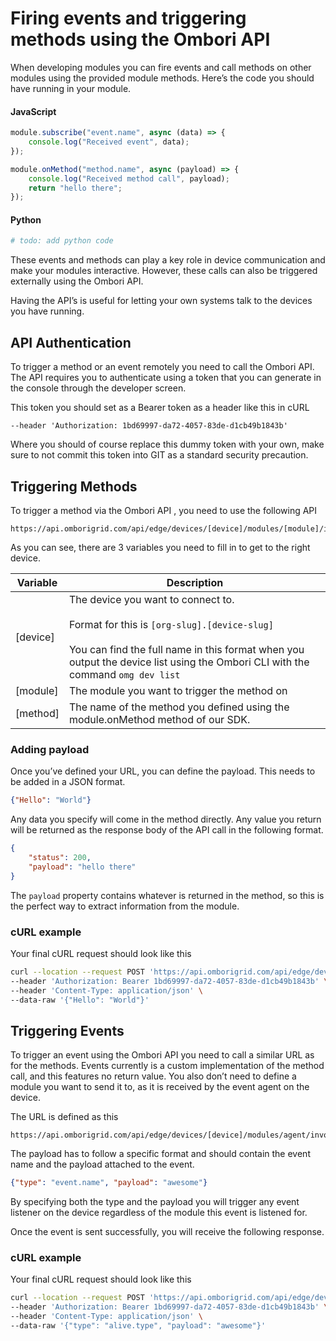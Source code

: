 <!-- ---
name: Firing methods and events remotely
route: /api/remote-events-methods
menu: API
--- -->

# Firing events and triggering methods using the Ombori API

When developing modules you can fire events and call methods on other modules using the provided module methods. Here’s the code you should have running in your module.

<!-- tabs:start -->
#### **JavaScript**
```javascript
module.subscribe("event.name", async (data) => {
    console.log("Received event", data);
});

module.onMethod("method.name", async (payload) => {
    console.log("Received method call", payload);
    return "hello there";
});
```
#### **Python**
```python
# todo: add python code
```
<!-- tabs:end -->

These events and methods can play a key role in device communication and make your modules interactive. However, these calls can also be triggered externally using the Ombori API.

Having the API’s is useful for letting your own systems talk to the devices you have running.

## API Authentication

To trigger a method or an event remotely you need to call the Ombori API. The API requires you to authenticate using a token that you can generate in the console through the developer screen.

This token you should set as a Bearer token as a header like this in cURL

```
--header 'Authorization: 1bd69997-da72-4057-83de-d1cb49b1843b'
```

Where you should of course replace this dummy token with your own, make sure to not commit this token into GIT as a standard security precaution.

## Triggering Methods

To trigger a method via the Ombori API , you need to use the following API

```
https://api.omborigrid.com/api/edge/devices/[device]/modules/[module]/invoke/[method]
```

As you can see, there are 3 variables you need to fill in to get to the right device.

| Variable| Description                                                                                                                                                                                                                           |
| ------------------------------------------- | --------------------------------------------------------------------------------------------------------------------------------------------------------------------------------------------------------------------------------------- |
| [device]                                    | The device you want to connect to. <br /><br /> Format for this is `[org-slug].[device-slug]` <br /><br /> You can find the full name in this format when you output the device list using the Ombori CLI with the command `omg dev list` |  |
| [module]                                    | The module you want to trigger the method on                                                                                                                                                                                            |
| [method]                                    | The name of the method you defined using the module.onMethod method of our SDK.                                                                                                                                                         |

### Adding payload

Once you’ve defined your URL, you can define the payload. This needs to be added in a JSON format.

```json
{"Hello": "World"}
```

Any data you specify will come in the method directly. Any value you return will be returned as the response body of the API call in the following format.

```json
{
    "status": 200,
    "payload": "hello there"
}
```

The `payload` property contains whatever is returned in the method, so this is the perfect way to extract information from the module.

### cURL example
Your final cURL request should look like this
```bash
curl --location --request POST 'https://api.omborigrid.com/api/edge/devices/[device]/modules/[module]/invoke/[method]' \
--header 'Authorization: Bearer 1bd69997-da72-4057-83de-d1cb49b1843b' \
--header 'Content-Type: application/json' \
--data-raw '{"Hello": "World"}'
```

## Triggering Events
To trigger an event using the Ombori API you need to call a similar URL as for the methods. Events currently is a custom implementation of the method call, and this features no return value. You also don’t need to define a module you want to send it to, as it is received by the event agent on the device.

The URL is defined as this
```
https://api.omborigrid.com/api/edge/devices/[device]/modules/agent/invoke/broadcast
```
The payload has to follow a specific format and should contain the event name and the payload attached to the event.

```json
{"type": "event.name", "payload": "awesome"}
```

By specifying both the type and the payload you will trigger any event listener on the device regardless of the module this event is listened for.

Once the event is sent successfully, you will receive the following response.

### cURL example
Your final cURL request should look like this
```bash
curl --location --request POST 'https://api.omborigrid.com/api/edge/devices/[device]/modules/agent/invoke/broadcast' \
--header 'Authorization: Bearer 1bd69997-da72-4057-83de-d1cb49b1843b' \
--header 'Content-Type: application/json' \
--data-raw '{"type": "alive.type", "payload": "awesome"}'
```